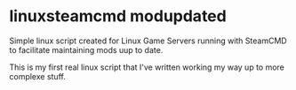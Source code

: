 # linuxsteamcmd modupdated
 
Simple linux script created for Linux Game Servers running with SteamCMD to facilitate maintaining mods uup to date.

This is my first real linux script that I've written working my way up to more complexe stuff.